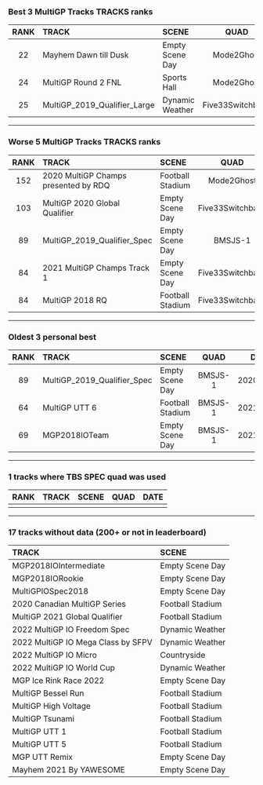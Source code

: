 ### Best 3 MultiGP Tracks TRACKS ranks
|RANK|TRACK|SCENE|QUAD|DATE|
|:---:|:---|:---|:---:|:---:|
|22|Mayhem Dawn till Dusk|Empty Scene Day|Mode2Ghost|2021/05/01|
|24|MultiGP Round 2 FNL|Sports Hall|Mode2Ghost|2021/05/27|
|25|MultiGP_2019_Qualifier_Large|Dynamic Weather|Five33Switchback|2022/01/14|
---
### Worse 5 MultiGP Tracks TRACKS ranks
|RANK|TRACK|SCENE|QUAD|DATE|
|:---:|:---|:---|:---:|:---:|
|152|2020 MultiGP Champs presented by RDQ|Football Stadium|Mode2Ghost|2021/06/23|
|103|MultiGP 2020 Global Qualifier|Empty Scene Day|Five33Switchback|2021/03/09|
|89|MultiGP_2019_Qualifier_Spec|Empty Scene Day|BMSJS-1|2020/12/30|
|84|2021 MultiGP Champs Track 1|Empty Scene Day|Five33Switchback|2021/10/26|
|84|MultiGP 2018 RQ|Football Stadium|Five33Switchback|2021/03/10|
---
### Oldest 3 personal best
|RANK|TRACK|SCENE|QUAD|DATE|
|:---:|:---|:---|:---:|:---:|
|89|MultiGP_2019_Qualifier_Spec|Empty Scene Day|BMSJS-1|2020/12/30|
|64|MultiGP UTT 6|Football Stadium|BMSJS-1|2021/01/18|
|69|MGP2018IOTeam|Empty Scene Day|BMSJS-1|2021/02/03|
---
### 1 tracks where TBS SPEC quad was used
|RANK|TRACK|SCENE|QUAD|DATE|
|:---:|:---|:---|:---:|:---:|
||||||
---
### 17 tracks without data (200+ or not in leaderboard)
|TRACK|SCENE|
|:---|:---|
|MGP2018IOIntermediate|Empty Scene Day|
|MGP2018IORookie|Empty Scene Day|
|MultiGPIOSpec2018|Empty Scene Day|
|2020 Canadian MultiGP Series|Football Stadium|
|MultiGP 2021 Global Qualifier|Football Stadium|
|2022 MultiGP IO Freedom Spec|Dynamic Weather|
|2022 MultiGP IO Mega Class by SFPV|Dynamic Weather|
|2022 MultiGP IO Micro|Countryside|
|2022 MultiGP IO World Cup|Dynamic Weather|
|MGP Ice Rink Race 2022|Empty Scene Day|
|MultiGP Bessel Run|Football Stadium|
|MultiGP High Voltage|Football Stadium|
|MultiGP Tsunami|Football Stadium|
|MultiGP UTT 1|Football Stadium|
|MultiGP UTT 5|Football Stadium|
|MGP UTT Remix|Empty Scene Day|
|Mayhem 2021 By YAWESOME|Empty Scene Day|
